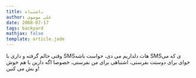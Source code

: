 ```yaml
---
title: اشتباه…
author: علی موسوی
date: 2008-07-17
tags: backyard
mathjax: false
template: article.jade
---
```


وقتی حالم گرفته و داری با SMSهات دلداریم می دی، حواست باشه SMSی که می خوای برای دوستت بفرستی، اشتباهی برای من نفرستی، خصوصا اگه دارین با هم خوش و بش می کنین!
